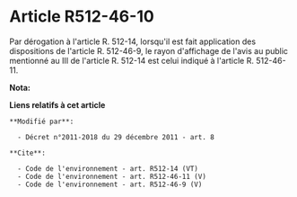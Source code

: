 # Article R512-46-10

Par dérogation à l'article R. 512-14, lorsqu'il est fait application des dispositions de l'article R. 512-46-9, le rayon
d'affichage de l'avis au public mentionné au III de l'article R. 512-14 est celui indiqué à l'article R. 512-46-11.

**Nota:**



**Liens relatifs à cet article**

	**Modifié par**:

	  - Décret n°2011-2018 du 29 décembre 2011 - art. 8

	**Cite**:

	  - Code de l'environnement - art. R512-14 (VT)
	  - Code de l'environnement - art. R512-46-11 (V)
	  - Code de l'environnement - art. R512-46-9 (V)
